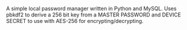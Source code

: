 A simple local password manager written in Python and MySQL. Uses pbkdf2 to derive a 256 bit key from a MASTER PASSWORD and DEVICE SECRET to use with AES-256 for encrypting/decrypting.
